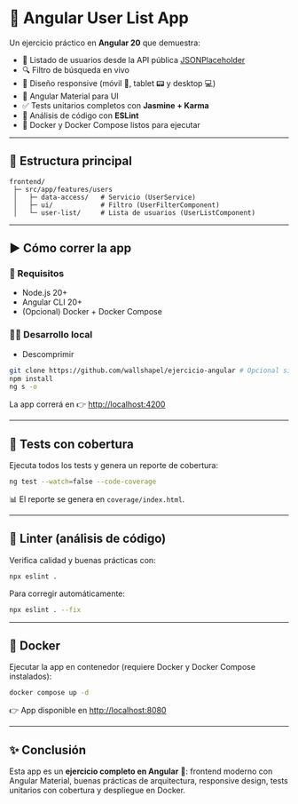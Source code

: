 # 🚀 Angular User List App

Un ejercicio práctico en **Angular 20** que demuestra:
- 📝 Listado de usuarios desde la API pública [JSONPlaceholder](https://jsonplaceholder.typicode.com/users)
- 🔍 Filtro de búsqueda en vivo
- 📱 Diseño responsive (móvil 📱, tablet 📟 y desktop 💻)
- 🎨 Angular Material para UI
- ✅ Tests unitarios completos con **Jasmine + Karma**
- 🧹 Análisis de código con **ESLint**
- 🐳 Docker y Docker Compose listos para ejecutar

---

## 📂 Estructura principal
```
frontend/
 ├─ src/app/features/users
 │   ├─ data-access/   # Servicio (UserService)
 │   ├─ ui/            # Filtro (UserFilterComponent)
 │   └─ user-list/     # Lista de usuarios (UserListComponent)
```

---

## ▶️ Cómo correr la app

### 🔧 Requisitos
- Node.js 20+
- Angular CLI 20+
- (Opcional) Docker + Docker Compose

### 👨‍💻 Desarrollo local

- Descomprimir
```bash
git clone https://github.com/wallshapel/ejercicio-angular # Opcional si no se quiere descomprimir
npm install
ng s -o
```
La app correrá en 👉 [http://localhost:4200](http://localhost:4200)

---

## 🧪 Tests con cobertura
Ejecuta todos los tests y genera un reporte de cobertura:
```bash
ng test --watch=false --code-coverage
```
📊 El reporte se genera en `coverage/index.html`.

---

## 🧹 Linter (análisis de código)
Verifica calidad y buenas prácticas con:
```bash
npx eslint .
```
Para corregir automáticamente:
```bash
npx eslint . --fix
```

---

## 🐳 Docker
Ejecutar la app en contenedor (requiere Docker y Docker Compose instalados):
```bash
docker compose up -d
```
👉 App disponible en [http://localhost:8080](http://localhost:8080)

---

## ✨ Conclusión
Esta app es un **ejercicio completo en Angular** 🎯: frontend moderno con Angular Material, buenas prácticas de arquitectura, responsive design, tests unitarios con cobertura y despliegue en Docker.

